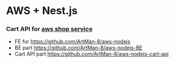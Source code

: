 # AWS + Nest.js

### **Cart API** for [aws shop service](https://github.com/ArtMan-8/aws-nodejs)

- FE for https://github.com/ArtMan-8/aws-nodejs
- BE part https://github.com/ArtMan-8/aws-nodejs-BE
- Cart API part https://github.com/ArtMan-8/aws-nodejs-cart-api
